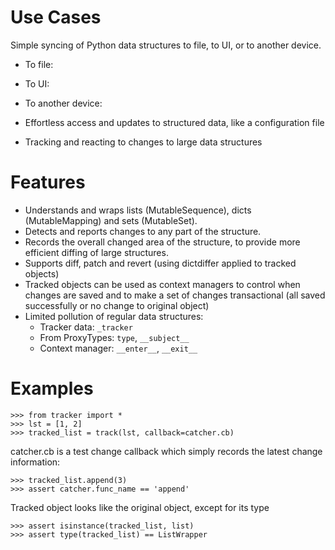 # Use Cases

Simple syncing of Python data structures to file, to UI, or to another device.

* To file: 
* To UI: 
* To another device: 

* Effortless access and updates to structured data, like a configuration file
* Tracking and reacting to changes to large data structures

# Features

* Understands and wraps lists (MutableSequence), dicts (MutableMapping) and sets (MutableSet).
* Detects and reports changes to any part of the structure.
* Records the overall changed area of the structure, to provide more efficient diffing of large structures.
* Supports diff, patch and revert (using dictdiffer applied to tracked objects)
* Tracked objects can be used as context managers to control when changes are saved and to make a set of changes transactional (all saved successfully or no change to original object)
* Limited pollution of regular data structures:
  * Tracker data: `_tracker`
  * From ProxyTypes: `type`, `__subject__`
  * Context manager: `__enter__`, `__exit__`
  
# Examples
    
    >>> from tracker import *
    >>> lst = [1, 2]
    >>> tracked_list = track(lst, callback=catcher.cb)
  
catcher.cb is a test change callback which simply records the latest change information:

    >>> tracked_list.append(3)
    >>> assert catcher.func_name == 'append'
  
Tracked object looks like the original object, except for its type

    >>> assert isinstance(tracked_list, list)
    >>> assert type(tracked_list) == ListWrapper
